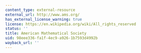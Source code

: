```yaml
---
content_type: external-resource
external_url: http://www.ams.org/
has_external_license_warning: true
license: https://en.wikipedia.org/wiki/All_rights_reserved
status: ''
title: American Mathematical Society
uid: 98eee336-fa1f-4ec9-a926-1b7593d4992b
wayback_url: ''
---
```

